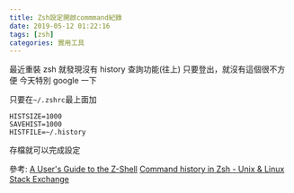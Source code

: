 ```yaml
---
title: Zsh設定開啟commmand紀錄
date: 2019-05-12 01:22:16
tags: [zsh]
categories: 實用工具
---
```


最近重裝 zsh
就發現沒有 history 查詢功能(往上)
只要登出，就沒有這個很不方便
今天特別 google 一下

<!--more-->

只要在`~/.zshrc`最上面加

```
HISTSIZE=1000
SAVEHIST=1000
HISTFILE=~/.history
```

存檔就可以完成設定

參考:
[A User's Guide to the Z-Shell](http://zsh.sourceforge.net/Guide/zshguide02.html)
[Command history in Zsh - Unix & Linux Stack Exchange](https://unix.stackexchange.com/questions/111718/command-history-in-zsh)
